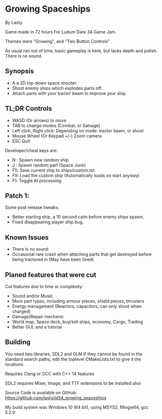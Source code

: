 
Growing Spaceships
==================
By Lasty

Game made in 72 hours For Ludum Dare 34 Game Jam.

Themes were "Growing", and "Two Button Controls"

As usual ran out of time, basic gameplay is here, but lacks depth and polish.  There is no sound.

Synopsis
--------
- A a 2D top-down space shooter.
- Shoot enemy ships which explodes parts off.
- Attach parts with your tractor beam to improve your ship.


TL;DR Controls
--------------
- WASD (Or arrows) to move
- TAB to change modes (Combat, or Salvage)
- Left click, Right click:  Depending on mode: tractor beam, or shoot
- Mouse Wheel (Or Keypad +/-) Zoom camera
- ESC Quit


Developer/cheat keys are:
- N : Spawn new random ship
- J : Spawn random part (Space Junk)
- F5: Save current ship to ships/custom.txt
- F9: Load the custom ship (Automatically loads on start anyway)
- F1: Toggle AI processing


Patch 1:
--------
Some post release tweaks:
- Better starting ship, a 10 second calm before enemy ships spawn.
- Fixed disappearing player ship bug.


Known Issues
----------
- There is no sound
- Occasional rare crash when attaching parts that get destroyed before being tractored in (May have been fixed)


Planed features that were cut
----------
Cut features due to time or complexity:
- Sound and/or Music
- More part types, including armour pieces, shield pieces, thrusters
- Energy management (Reactors, capacitors, can only shoot when charged)
- Damage/Repair mechanic
- World map, Space dock, buy/sell ships, economy, Cargo, Trading
- Better GUI, and a tutorial


Building
--------
You need two libraries, SDL2 and GLM
If they cannot be found in the standard search paths, edit the toplevel CMakeLists.txt to give it the locations

Requires Clang or GCC with C++ 14 features

SDL2 requires Mixer, Image, and TTF extensions to be installed also

Source Code is available on GitHub:  https://github.com/lasty/ld34_growing_spaceships

My build system was Windows 10 (64 bit), using MSYS2, Mingw64, gcc 5.2.0
